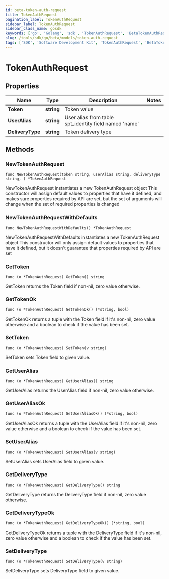 ```yaml
---
id: beta-token-auth-request
title: TokenAuthRequest
pagination_label: TokenAuthRequest
sidebar_label: TokenAuthRequest
sidebar_class_name: gosdk
keywords: ['go', 'Golang', 'sdk', 'TokenAuthRequest', 'BetaTokenAuthRequest'] 
slug: /tools/sdk/go/beta/models/token-auth-request
tags: ['SDK', 'Software Development Kit', 'TokenAuthRequest', 'BetaTokenAuthRequest']
---
```


# TokenAuthRequest

## Properties

Name | Type | Description | Notes
------------ | ------------- | ------------- | -------------
**Token** | **string** | Token value | 
**UserAlias** | **string** | User alias from table spt_identity field named 'name' | 
**DeliveryType** | **string** | Token delivery type | 

## Methods

### NewTokenAuthRequest

`func NewTokenAuthRequest(token string, userAlias string, deliveryType string, ) *TokenAuthRequest`

NewTokenAuthRequest instantiates a new TokenAuthRequest object
This constructor will assign default values to properties that have it defined,
and makes sure properties required by API are set, but the set of arguments
will change when the set of required properties is changed

### NewTokenAuthRequestWithDefaults

`func NewTokenAuthRequestWithDefaults() *TokenAuthRequest`

NewTokenAuthRequestWithDefaults instantiates a new TokenAuthRequest object
This constructor will only assign default values to properties that have it defined,
but it doesn't guarantee that properties required by API are set

### GetToken

`func (o *TokenAuthRequest) GetToken() string`

GetToken returns the Token field if non-nil, zero value otherwise.

### GetTokenOk

`func (o *TokenAuthRequest) GetTokenOk() (*string, bool)`

GetTokenOk returns a tuple with the Token field if it's non-nil, zero value otherwise
and a boolean to check if the value has been set.

### SetToken

`func (o *TokenAuthRequest) SetToken(v string)`

SetToken sets Token field to given value.


### GetUserAlias

`func (o *TokenAuthRequest) GetUserAlias() string`

GetUserAlias returns the UserAlias field if non-nil, zero value otherwise.

### GetUserAliasOk

`func (o *TokenAuthRequest) GetUserAliasOk() (*string, bool)`

GetUserAliasOk returns a tuple with the UserAlias field if it's non-nil, zero value otherwise
and a boolean to check if the value has been set.

### SetUserAlias

`func (o *TokenAuthRequest) SetUserAlias(v string)`

SetUserAlias sets UserAlias field to given value.


### GetDeliveryType

`func (o *TokenAuthRequest) GetDeliveryType() string`

GetDeliveryType returns the DeliveryType field if non-nil, zero value otherwise.

### GetDeliveryTypeOk

`func (o *TokenAuthRequest) GetDeliveryTypeOk() (*string, bool)`

GetDeliveryTypeOk returns a tuple with the DeliveryType field if it's non-nil, zero value otherwise
and a boolean to check if the value has been set.

### SetDeliveryType

`func (o *TokenAuthRequest) SetDeliveryType(v string)`

SetDeliveryType sets DeliveryType field to given value.



